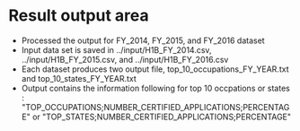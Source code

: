 # Result output area

  * Processed the output for FY_2014, FY_2015, and FY_2016 dataset
  * Input data set is saved in ../input/H1B_FY_2014.csv, ../input/H1B_FY_2015.csv, and ../input/H1B_FY_2016.csv
  * Each dataset produces two output file, top_10_occupations_FY_YEAR.txt and top_10_states_FY_YEAR.txt
  * Output contains the information following for top 10 occpations or states :
     "TOP_OCCUPATIONS;NUMBER_CERTIFIED_APPLICATIONS;PERCENTAGE"
			     or 
     "TOP_STATES;NUMBER_CERTIFIED_APPLICATIONS;PERCENTAGE"



